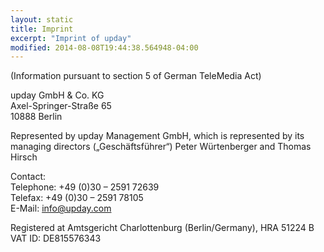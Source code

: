 ```yaml
---
layout: static
title: Imprint
excerpt: "Imprint of upday"
modified: 2014-08-08T19:44:38.564948-04:00
---
```

(Information pursuant to section 5 of German TeleMedia Act)

upday GmbH & Co. KG<br>
Axel-Springer-Straße 65<br>
10888 Berlin

Represented by upday Management GmbH, which is represented by its managing directors („Geschäftsführer“) Peter Würtenberger and Thomas Hirsch

Contact:<br>
Telephone: +49 (0)30 – 2591 72639<br>
Telefax: +49 (0)30 – 2591 78105<br>
E-Mail: info@upday.com

Registered at Amtsgericht Charlottenburg (Berlin/Germany), HRA 51224 B<br>
VAT ID: DE815576343
